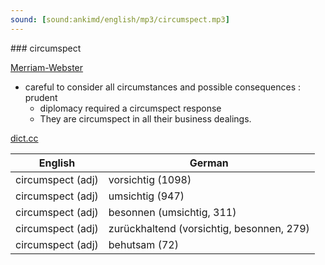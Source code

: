 ```yaml
---
sound: [sound:ankimd/english/mp3/circumspect.mp3]
---
```


\### circumspect

[Merriam-Webster](https://www.merriam-webster.com/dictionary/circumspect)

- careful to consider all circumstances and possible consequences : prudent
    - diplomacy required a circumspect response
    - They are circumspect in all their business dealings.

[dict.cc](https://www.dict.cc/circumspect)

| English        | German       |
| -------------- | ------------ |
| circumspect (adj) | vorsichtig (1098) |
| circumspect (adj) | umsichtig (947) |
| circumspect (adj) | besonnen (umsichtig, 311) |
| circumspect (adj) | zurückhaltend (vorsichtig, besonnen, 279) |
| circumspect (adj) | behutsam (72) |

